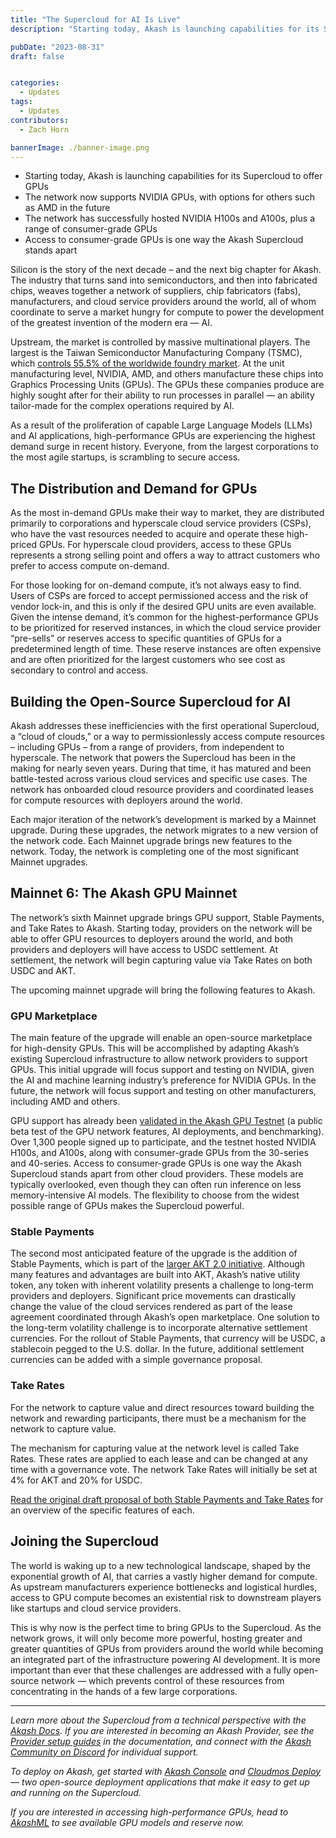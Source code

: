 ```yaml
---
title: "The Supercloud for AI Is Live"
description: "Starting today, Akash is launching capabilities for its Supercloud to offer GPUs - The network now supports NVIDIA GPUs, with options for others such as AMD in the future - The network has successfully hosted NVIDIA H100s and A100s, plus a range of consumer-grade GPUs - Access to consumer-grade GPUs is one way the Akash Supercloud stands apart"

pubDate: "2023-08-31"
draft: false


categories:
  - Updates
tags:
  - Updates
contributors:
  - Zach Horn

bannerImage: ./banner-image.png
---
```


- Starting today, Akash is launching capabilities for its Supercloud to offer GPUs
- The network now supports NVIDIA GPUs, with options for others such as AMD in the future
- The network has successfully hosted NVIDIA H100s and A100s, plus a range of consumer-grade GPUs
- Access to consumer-grade GPUs is one way the Akash Supercloud stands apart

Silicon is the story of the next decade – and the next big chapter for Akash. The industry that turns sand into semiconductors, and then into fabricated chips, weaves together a network of suppliers, chip fabricators (fabs), manufacturers, and cloud service providers around the world, all of whom coordinate to serve a market hungry for compute to power the development of the greatest invention of the modern era — AI.

Upstream, the market is controlled by massive multinational players. The largest is the Taiwan Semiconductor Manufacturing Company (TSMC), which [controls 55.5% of the worldwide foundry market](https://www.idc.com/getdoc.jsp?containerId=prAP50994023#:~:text=The%20leading%20vendor%2C%20TSMC%2C%20has,pick%20up%20further%20in%202023). At the unit manufacturing level, NVIDIA, AMD, and others manufacture these chips into Graphics Processing Units (GPUs). The GPUs these companies produce are highly sought after for their ability to run processes in parallel — an ability tailor-made for the complex operations required by AI.

As a result of the proliferation of capable Large Language Models (LLMs) and AI applications, high-performance GPUs are experiencing the highest demand surge in recent history. Everyone, from the largest corporations to the most agile startups, is scrambling to secure access.

## The Distribution and Demand for GPUs

As the most in-demand GPUs make their way to market, they are distributed primarily to corporations and hyperscale cloud service providers (CSPs), who have the vast resources needed to acquire and operate these high-priced GPUs. For hyperscale cloud providers, access to these GPUs represents a strong selling point and offers a way to attract customers who prefer to access compute on-demand.

For those looking for on-demand compute, it’s not always easy to find. Users of CSPs are forced to accept permissioned access and the risk of vendor lock-in, and this is only if the desired GPU units are even available. Given the intense demand, it’s common for the highest-performance GPUs to be prioritized for reserved instances, in which the cloud service provider “pre-sells” or reserves access to specific quantities of GPUs for a predetermined length of time. These reserve instances are often expensive and are often prioritized for the largest customers who see cost as secondary to control and access.

## Building the Open-Source Supercloud for AI

Akash addresses these inefficiencies with the first operational Supercloud, a “cloud of clouds,” or a way to permissionlessly access compute resources – including GPUs – from a range of providers, from independent to hyperscale. The network that powers the Supercloud has been in the making for nearly seven years. During that time, it has matured and been battle-tested across various cloud services and specific use cases. The network has onboarded cloud resource providers and coordinated leases for compute resources with deployers around the world.

Each major iteration of the network’s development is marked by a Mainnet upgrade. During these upgrades, the network migrates to a new version of the network code. Each Mainnet upgrade brings new features to the network. Today, the network is completing one of the most significant Mainnet upgrades.

## Mainnet 6: The Akash GPU Mainnet

The network’s sixth Mainnet upgrade brings GPU support, Stable Payments, and Take Rates to Akash. Starting today, providers on the network will be able to offer GPU resources to deployers around the world, and both providers and deployers will have access to USDC settlement. At settlement, the network will begin capturing value via Take Rates on both USDC and AKT.

The upcoming mainnet upgrade will bring the following features to Akash.

### GPU Marketplace

The main feature of the upgrade will enable an open-source marketplace for high-density GPUs. This will be accomplished by adapting Akash’s existing Supercloud infrastructure to allow network providers to support GPUs. This initial upgrade will focus support and testing on NVIDIA, given the AI and machine learning industry’s preference for NVIDIA GPUs. In the future, the network will focus support and testing on other manufacturers, including AMD and others.

GPU support has already been [validated in the Akash GPU Testnet](https://akash.network/blog/testing-the-first-ai-supercloud/) (a public beta test of the GPU network features, AI deployments, and benchmarking). Over 1,300 people signed up to participate, and the testnet hosted NVIDIA H100s, and A100s, along with consumer-grade GPUs from the 30-series and 40-series. Access to consumer-grade GPUs is one way the Akash Supercloud stands apart from other cloud providers. These models are typically overlooked, even though they can often run inference on less memory-intensive AI models. The flexibility to choose from the widest possible range of GPUs makes the Supercloud powerful.

### Stable Payments

The second most anticipated feature of the upgrade is the addition of Stable Payments, which is part of the [larger AKT 2.0 initiative](https://github.com/orgs/akash-network/discussions/32). Although many features and advantages are built into AKT, Akash’s native utility token, any token with inherent volatility presents a challenge to long-term providers and deployers. Significant price movements can drastically change the value of the cloud services rendered as part of the lease agreement coordinated through Akash’s open marketplace. One solution to the long-term volatility challenge is to incorporate alternative settlement currencies. For the rollout of Stable Payments, that currency will be USDC, a stablecoin pegged to the U.S. dollar. In the future, additional settlement currencies can be added with a simple governance proposal.

### Take Rates

For the network to capture value and direct resources toward building the network and rewarding participants, there must be a mechanism for the network to capture value.

The mechanism for capturing value at the network level is called Take Rates. These rates are applied to each lease and can be changed at any time with a governance vote. The network Take Rates will initially be set at 4% for AKT and 20% for USDC.

[Read the original draft proposal of both Stable Payments and Take Rates](https://github.com/orgs/akash-network/discussions/147) for an overview of the specific features of each.

## Joining the Supercloud

The world is waking up to a new technological landscape, shaped by the exponential growth of AI, that carries a vastly higher demand for compute. As upstream manufacturers experience bottlenecks and logistical hurdles, access to GPU compute becomes an existential risk to downstream players like startups and cloud service providers.

This is why now is the perfect time to bring GPUs to the Supercloud. As the network grows, it will only become more powerful, hosting greater and greater quantities of GPUs from providers around the world while becoming an integrated part of the infrastructure powering AI development. It is more important than ever that these challenges are addressed with a fully open-source network — which prevents control of these resources from concentrating in the hands of a few large corporations.

---

_Learn more about the Supercloud from a technical perspective with the [Akash Docs](https://docs.akash.network/). If you are interested in becoming an Akash Provider, see the [Provider setup guides](https://docs.akash.network/providers) in the documentation, and connect with the [Akash Community on Discord](https://discord.akash.network) for individual support._

_To deploy on Akash, get started with [Akash Console](https://console.akash.network) and [Cloudmos Deploy](https://deploy.cloudmos.io/) — two open-source deployment applications that make it easy to get up and running on the Supercloud._

_If you are interested in accessing high-performance GPUs, head to [AkashML](https://akashml.com/) to see available GPU models and reserve now._
